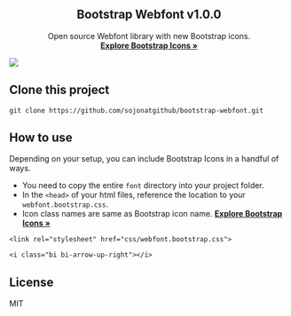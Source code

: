 <h2 align="center">Bootstrap Webfont v1.0.0</h2>

<p align="center">
  Open source Webfont library with new Bootstrap icons.
  <br>
  <a href="https://icons.getbootstrap.com/"><strong>Explore Bootstrap Icons »</strong></a>
</p>
<a href="https://icons.getbootstrap.com/">
<img src="https://repository-images.githubusercontent.com/300240939/0f6d4180-0408-11eb-977b-009597e2a8cc">
</a>

## Clone this project

```shell
git clone https://github.com/sojonatgithub/bootstrap-webfont.git
```


## How to use

Depending on your setup, you can include Bootstrap Icons in a handful of ways.

- You need to copy the entire `font` directory into your project folder.
- In the `<head>` of your html files, reference the location to your `webfont.bootstrap.css`.
- Icon class names are same as Bootstrap icon name. <a href="https://icons.getbootstrap.com/"><strong>Explore Bootstrap Icons »</strong></a>

```shell
<link rel="stylesheet" href="css/webfont.bootstrap.css">
```
```shell
<i class="bi bi-arrow-up-right"></i>
```


## License

MIT
